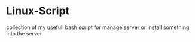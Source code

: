 # Linux-Script

collection of my usefull bash script for manage server or install something into the server

